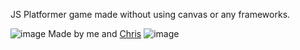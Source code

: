 JS Platformer game made without using canvas or any frameworks.

![image](https://github.com/LewkisH/LittleKnight/assets/75139040/eebe1de4-e405-410a-9a6a-1e41f0badcc9)
Made by me and [Chris](https://github.com/Catfish1210)
![image](https://github.com/LewkisH/LittleKnight/assets/75139040/659adb1b-8788-4231-97c4-5ebd16f658bd)

